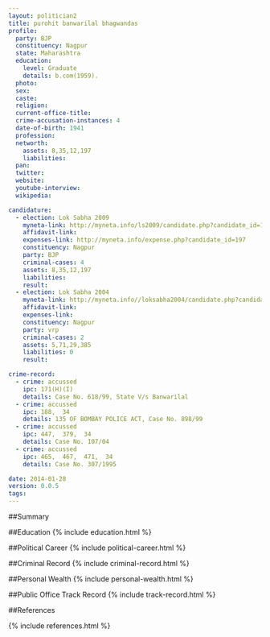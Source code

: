 ```yaml
---
layout: politician2
title: purohit banwarilal bhagwandas
profile: 
  party: BJP
  constituency: Nagpur
  state: Maharashtra
  education: 
    level: Graduate
    details: b.com(1959).
  photo: 
  sex: 
  caste: 
  religion: 
  current-office-title: 
  crime-accusation-instances: 4
  date-of-birth: 1941
  profession: 
  networth: 
    assets: 8,35,12,197
    liabilities: 
  pan: 
  twitter: 
  website: 
  youtube-interview: 
  wikipedia: 

candidature: 
  - election: Lok Sabha 2009
    myneta-link: http://myneta.info/ls2009/candidate.php?candidate_id=197
    affidavit-link: 
    expenses-link: http://myneta.info/expense.php?candidate_id=197
    constituency: Nagpur 
    party: BJP
    criminal-cases: 4
    assets: 8,35,12,197
    liabilities: 
    result:  
  - election: Lok Sabha 2004
    myneta-link: http://myneta.info//loksabha2004/candidate.php?candidate_id=2539
    affidavit-link: 
    expenses-link: 
    constituency: Nagpur 
    party: vrp
    criminal-cases: 2
    assets: 5,71,29,385
    liabilities: 0
    result:  

crime-record: 
  - crime: accussed
    ipc: 171(H)(I)
    details: Case No. 618/99, State V/s Banwarilal 
  - crime: accussed
    ipc: 188,  34
    details: 135 OF BOMBAY POLICE ACT, Case No. 898/99 
  - crime: accussed
    ipc: 447,  379,  34
    details: Case No. 107/04 
  - crime: accussed
    ipc: 465,  467,  471,  34
    details: Case No. 307/1995 

date: 2014-01-28
version: 0.0.5
tags: 
---
```

##Summary


##Education
{% include education.html %}


##Political Career
{% include political-career.html %}


##Criminal Record
{% include criminal-record.html %}


##Personal Wealth
{% include personal-wealth.html %}


##Public Office Track Record
{% include track-record.html %}


##References


{% include references.html %}
